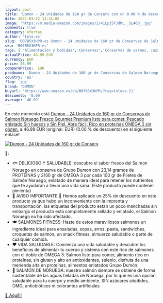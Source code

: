 ```yaml
---
layout: post
title: 'Dumon - 24 Unidades de 160 gr de Conserv con un 0.00 % de descuento'
date: 2021-03-22 13:31:08
image: 'https://m.media-amazon.com/images/I/41Lpj5FJdML._SL400_.jpg'
comments: true
category: ofertas
author: 'tole.es'
slug: 'B07B5X3HPR-es Dumon - 24 Unidades de 160 gr de Conservas de Salmon...'
sku: 'B07B5X3HPR-es'
tags: [ 'Alimentación y bebidas','Conservas','Conservas de carnes, caza y aves','Conservas de pescado y marisco','conservas','dumon','gluten','sin', ]
actualPrice: 46.99 EUR
currency: EUR
price: 46.99
comparePrice:  EUR
prodname: 'Dumon - 24 Unidades de 160 gr de Conservas de Salmon Noruego Fresco Gourmet Premium listo para comer. Pescado enlatado Sin huesos y Sin Piel. Abre fácil. Rico en proteínas  OMEGA 3  sin gluten.'
country: 'es'
flag: '🇪🇸'
brand: 'DUMON'
buyurl: 'https://www.amazon.es/dp/B07B5X3HPR/?tag=tolees-21'
descuento: '0.00'
average: '46.99'
---
```


En este momento está [Dumon - 24 Unidades de 160 gr de Conservas de Salmon Noruego Fresco Gourmet Premium listo para comer. Pescado enlatado Sin huesos y Sin Piel. Abre fácil. Rico en proteínas  OMEGA 3  sin gluten.](https://www.amazon.es/dp/B07B5X3HPR/?tag=tolees-21) a 46.99 EUR (original:  EUR) (0.00 %  de descuento) en el siguiente enlace!

[![Dumon - 24 Unidades de 160 gr de Conserv](https://m.media-amazon.com/images/I/41Lpj5FJdML._SL400_.jpg)](https://www.amazon.es/dp/B07B5X3HPR/?tag=tolees-21)

🔎:

- 🐟 DELICIOSO Y SALUDABLE: descubre el sabor fresco del Salmon Noruego en conserva de Grupo Dumon con 23,14 gramos de PROTEÍNAS y 2160 gr de OMEGA 3 por cada 100 gr de Filetes de Salmón Noruego, enlatado de manera ideal para retener los nutrientes que te ayudarán a llevar una vida sana. (Este producto puede contener pimienta)
- 🛑 AVISO IMPORTANTE 🛑 Hemos aplicado un 25% de descuento en este producto ya que hubo un inconveniente con la imprenta y transportación, las etiquetas del producto estan un poco manchadas sin embargo el producto esta completamente sellado y enlatado, el Salmón Noruego no ha sido afectado.
- 🍽 SALMONES FITNESS: Hazte de estos maravillosos salmones un ingrediente ideal para ensaladas, sopas, arroz, pasta, sandwiches, croquetas de salmón, un snack fitness, almuerzo saludable o parte de cualquier comida.
- ❤️ VIDA SALUDABLE: Comienza una vida saludable y descubre los beneficios de alimentar tu cuerpo y sistema con este rico de salmones con el doble de OMEGA 3. Salmon listo para comer, alimento rico en proteínas, sin gluten y alto en antioxidantes, selenio, disfruta de una merienda alta en proteínas, alimentos enlatados Grupo Dumón.
- 🌊 SALMÓN DE NORUEGA: nuestro salmón siempre se obtiene de forma sustentable de las aguas heladas de Noruega, por lo que es una opción saludable para tu cuerpo y medio ambiente. SIN azúcares añadidos, OMG, antiobióticos ni colorantes artificiales.

[🛒 Aquí!!!](https://www.amazon.es/dp/B07B5X3HPR/?tag=tolees-21)
